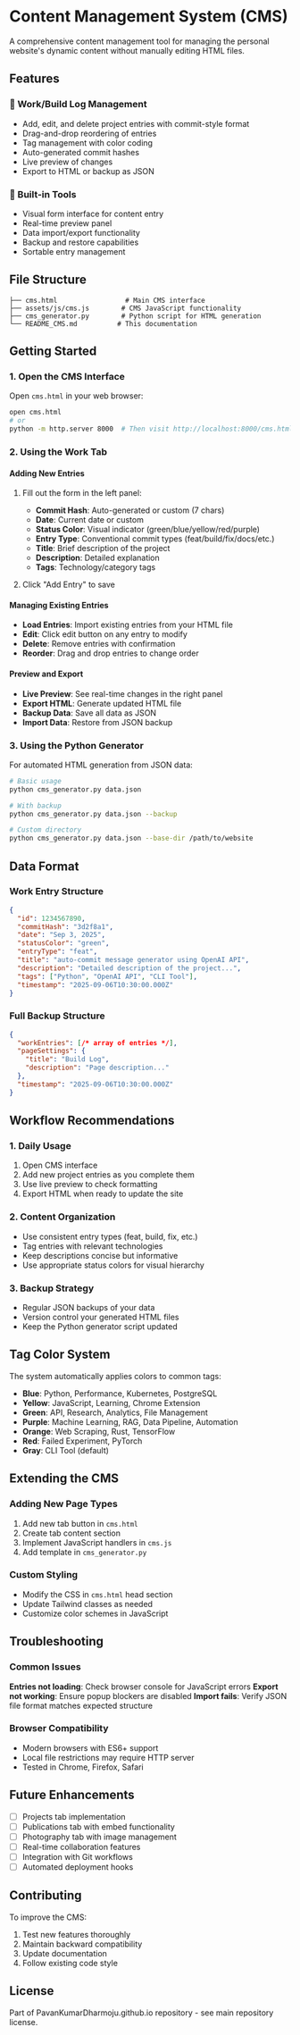 # Content Management System (CMS)

A comprehensive content management tool for managing the personal website's dynamic content without manually editing HTML files.

## Features

### 🎯 Work/Build Log Management
- Add, edit, and delete project entries with commit-style format
- Drag-and-drop reordering of entries
- Tag management with color coding
- Auto-generated commit hashes
- Live preview of changes
- Export to HTML or backup as JSON

### 🔧 Built-in Tools
- Visual form interface for content entry
- Real-time preview panel
- Data import/export functionality
- Backup and restore capabilities
- Sortable entry management

## File Structure

```
├── cms.html                 # Main CMS interface
├── assets/js/cms.js        # CMS JavaScript functionality
├── cms_generator.py        # Python script for HTML generation
└── README_CMS.md          # This documentation
```

## Getting Started

### 1. Open the CMS Interface

Open `cms.html` in your web browser:

```bash
open cms.html
# or
python -m http.server 8000  # Then visit http://localhost:8000/cms.html
```

### 2. Using the Work Tab

#### Adding New Entries
1. Fill out the form in the left panel:
   - **Commit Hash**: Auto-generated or custom (7 chars)
   - **Date**: Current date or custom
   - **Status Color**: Visual indicator (green/blue/yellow/red/purple)
   - **Entry Type**: Conventional commit types (feat/build/fix/docs/etc.)
   - **Title**: Brief description of the project
   - **Description**: Detailed explanation
   - **Tags**: Technology/category tags

2. Click "Add Entry" to save

#### Managing Existing Entries
- **Load Entries**: Import existing entries from your HTML file
- **Edit**: Click edit button on any entry to modify
- **Delete**: Remove entries with confirmation
- **Reorder**: Drag and drop entries to change order

#### Preview and Export
- **Live Preview**: See real-time changes in the right panel
- **Export HTML**: Generate updated HTML file
- **Backup Data**: Save all data as JSON
- **Import Data**: Restore from JSON backup

### 3. Using the Python Generator

For automated HTML generation from JSON data:

```bash
# Basic usage
python cms_generator.py data.json

# With backup
python cms_generator.py data.json --backup

# Custom directory
python cms_generator.py data.json --base-dir /path/to/website
```

## Data Format

### Work Entry Structure
```json
{
  "id": 1234567890,
  "commitHash": "3d2f8a1",
  "date": "Sep 3, 2025",
  "statusColor": "green",
  "entryType": "feat",
  "title": "auto-commit message generator using OpenAI API",
  "description": "Detailed description of the project...",
  "tags": ["Python", "OpenAI API", "CLI Tool"],
  "timestamp": "2025-09-06T10:30:00.000Z"
}
```

### Full Backup Structure
```json
{
  "workEntries": [/* array of entries */],
  "pageSettings": {
    "title": "Build Log",
    "description": "Page description..."
  },
  "timestamp": "2025-09-06T10:30:00.000Z"
}
```

## Workflow Recommendations

### 1. Daily Usage
1. Open CMS interface
2. Add new project entries as you complete them
3. Use live preview to check formatting
4. Export HTML when ready to update the site

### 2. Content Organization
- Use consistent entry types (feat, build, fix, etc.)
- Tag entries with relevant technologies
- Keep descriptions concise but informative
- Use appropriate status colors for visual hierarchy

### 3. Backup Strategy
- Regular JSON backups of your data
- Version control your generated HTML files
- Keep the Python generator script updated

## Tag Color System

The system automatically applies colors to common tags:

- **Blue**: Python, Performance, Kubernetes, PostgreSQL
- **Yellow**: JavaScript, Learning, Chrome Extension
- **Green**: API, Research, Analytics, File Management
- **Purple**: Machine Learning, RAG, Data Pipeline, Automation
- **Orange**: Web Scraping, Rust, TensorFlow
- **Red**: Failed Experiment, PyTorch
- **Gray**: CLI Tool (default)

## Extending the CMS

### Adding New Page Types
1. Add new tab button in `cms.html`
2. Create tab content section
3. Implement JavaScript handlers in `cms.js`
4. Add template in `cms_generator.py`

### Custom Styling
- Modify the CSS in `cms.html` head section
- Update Tailwind classes as needed
- Customize color schemes in JavaScript

## Troubleshooting

### Common Issues

**Entries not loading**: Check browser console for JavaScript errors
**Export not working**: Ensure popup blockers are disabled
**Import fails**: Verify JSON file format matches expected structure

### Browser Compatibility
- Modern browsers with ES6+ support
- Local file restrictions may require HTTP server
- Tested in Chrome, Firefox, Safari

## Future Enhancements

- [ ] Projects tab implementation
- [ ] Publications tab with embed functionality
- [ ] Photography tab with image management
- [ ] Real-time collaboration features
- [ ] Integration with Git workflows
- [ ] Automated deployment hooks

## Contributing

To improve the CMS:

1. Test new features thoroughly
2. Maintain backward compatibility
3. Update documentation
4. Follow existing code style

## License

Part of PavanKumarDharmoju.github.io repository - see main repository license.
